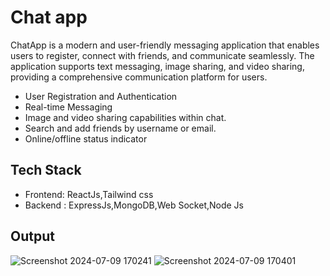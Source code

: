 # Chat app  

ChatApp is a modern and user-friendly messaging application that enables users to register, connect with friends, and communicate seamlessly. The application supports text messaging, image sharing, and video sharing, providing a comprehensive communication platform for users.

 - User Registration and Authentication
 -  Real-time Messaging
 - Image and video sharing capabilities within chat.
 -  Search and add friends by username or email.
 -  Online/offline status indicator

## Tech Stack
- Frontend: ReactJs,Tailwind css
- Backend : ExpressJs,MongoDB,Web Socket,Node Js

## Output
![Screenshot 2024-07-09 170241](https://github.com/user-attachments/assets/6fcc1afd-5981-4a5e-9bf2-48029e59d585)
![Screenshot 2024-07-09 170401](https://github.com/user-attachments/assets/f1099a0d-0f13-4dcf-89f3-c7676d214503)
